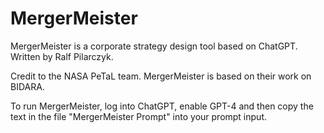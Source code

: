 # MergerMeister
MergerMeister is a corporate strategy design tool based on ChatGPT. Written by Ralf Pilarczyk.


Credit to the NASA PeTaL team. MergerMeister is based on their work on BIDARA.

To run MergerMeister, log into ChatGPT, enable GPT-4 and then copy the text in the file "MergerMeister Prompt" into your prompt input.
